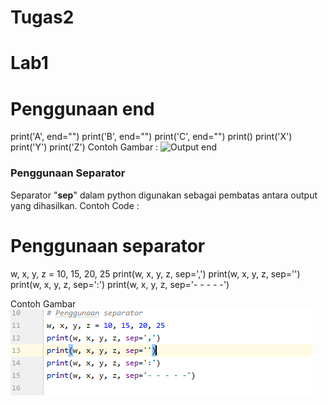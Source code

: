 # Tugas2
# Lab1
# Penggunaan end
print('A', end="")
print('B', end="")
print('C', end="")
print()
print('X')
print('Y')
print('Z')
 Contoh Gambar :
![Output end](picture_Lab1Picture]https://github.com/dilah199/Tugas2/blob/master/picture/Lab1Picture.PNG)

### Penggunaan Separator
Separator "**sep**" dalam python digunakan sebagai pembatas antara output yang dihasilkan.
 Contoh Code :

# Penggunaan separator
w, x, y, z = 10, 15, 20, 25
print(w, x, y, z, sep=',')
print(w, x, y, z, sep='')
print(w, x, y, z, sep=':')
print(w, x, y, z, sep='- - - - -')

 Contoh Gambar
![Output sep](https://github.com/dilah199/Tugas2/blob/master/picture/lab1operator.PNG)
